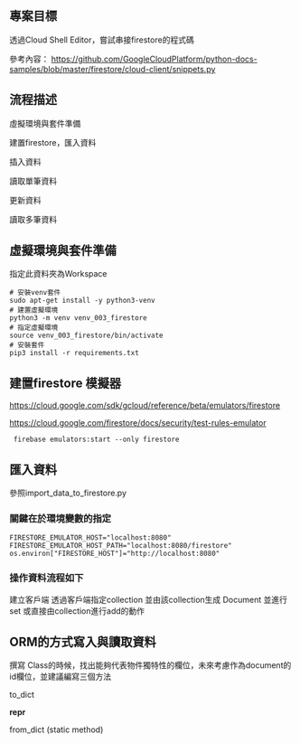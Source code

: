 ## 專案目標

透過Cloud Shell Editor，嘗試串接firestore的程式碼

參考內容： https://github.com/GoogleCloudPlatform/python-docs-samples/blob/master/firestore/cloud-client/snippets.py


## 流程描述

虛擬環境與套件準備

建置firestore，匯入資料

插入資料

讀取單筆資料

更新資料

讀取多筆資料

## 虛擬環境與套件準備

指定此資料夾為Workspace
```
# 安裝venv套件
sudo apt-get install -y python3-venv
# 建置虛擬環境
python3 -m venv venv_003_firestore
# 指定虛擬環境
source venv_003_firestore/bin/activate
# 安裝套件
pip3 install -r requirements.txt
```

## 建置firestore 模擬器

https://cloud.google.com/sdk/gcloud/reference/beta/emulators/firestore

https://cloud.google.com/firestore/docs/security/test-rules-emulator

```
 firebase emulators:start --only firestore
```

## 匯入資料

參照import_data_to_firestore.py

### 關鍵在於環境變數的指定

```
FIRESTORE_EMULATOR_HOST="localhost:8080"
FIRESTORE_EMULATOR_HOST_PATH="localhost:8080/firestore"
os.environ["FIRESTORE_HOST"]="http://localhost:8080"
```

### 操作資料流程如下

建立客戶端
透過客戶端指定collection
並由該collection生成 Document 並進行set 
或直接由collection進行add的動作


## ORM的方式寫入與讀取資料

撰寫 Class的時候，找出能夠代表物件獨特性的欄位，未來考慮作為document的id欄位，並建議編寫三個方法

to_dict

__repr__

from_dict (static method)




